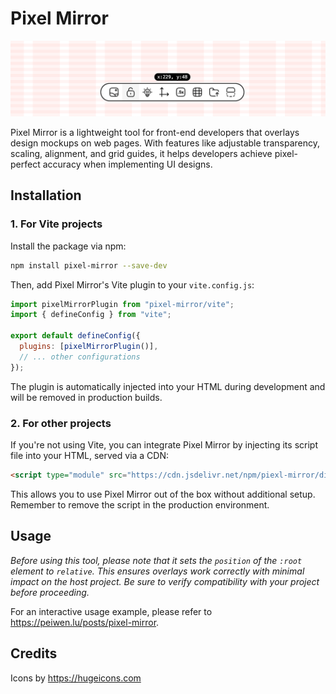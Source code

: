 # Pixel Mirror

![screenshot](./docs/app.png)

Pixel Mirror is a lightweight tool for front-end developers that overlays design mockups on web pages. With features like adjustable transparency, scaling, alignment, and grid guides, it helps developers achieve pixel-perfect accuracy when implementing UI designs.

## Installation

### 1. For Vite projects

Install the package via npm:

```bash
npm install pixel-mirror --save-dev
```

Then, add Pixel Mirror's Vite plugin to your `vite.config.js`:

```js
import pixelMirrorPlugin from "pixel-mirror/vite";
import { defineConfig } from "vite";

export default defineConfig({
  plugins: [pixelMirrorPlugin()],
  // ... other configurations
});
```

The plugin is automatically injected into your HTML during development and will be removed in production builds.

### 2. For other projects

If you're not using Vite, you can integrate Pixel Mirror by injecting its script file into your HTML, served via a CDN:

``` html
<script type="module" src="https://cdn.jsdelivr.net/npm/piexl-mirror/dist/index.js"></script>
```

This allows you to use Pixel Mirror out of the box without additional setup. Remember to remove the script in the production environment.

## Usage

_Before using this tool, please note that it sets the `position` of the `:root` element to `relative`. This ensures overlays work correctly with minimal impact on the host project. Be sure to verify compatibility with your project before proceeding._

For an interactive usage example, please refer to https://peiwen.lu/posts/pixel-mirror.

## Credits

Icons by https://hugeicons.com
